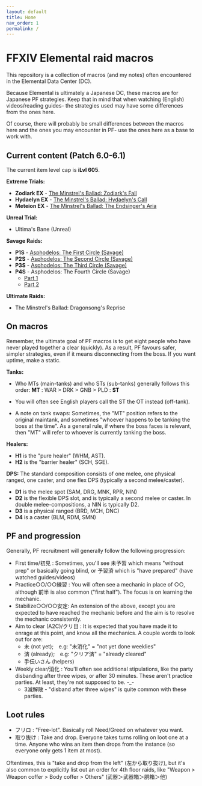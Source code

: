 ```yaml
---
layout: default
title: Home
nav_order: 1
permalink: /
---
```



# FFXIV Elemental raid macros

This repository is a collection of macros (and my notes) often encountered in the Elemental Data Center (DC).

Because Elemental is ultimately a Japanese DC, these macros are for Japanese PF strategies. Keep that in mind that when watching (English) videos/reading guides- the strategies used may have some differences from the ones here.

Of course, there will probably be small differences between the macros here and the ones you may encounter in PF- use the ones here as a base to work with.

## Current content (Patch 6.0-6.1)

The current item level cap is **iLvl 605**.

**Extreme Trials:**
- **Zodiark EX** - [The Minstrel's Ballad: Zodiark's Fall](6.0_endwalker/ex_zodiark/README.md)
- **Hydaelyn EX** - [The Minstrel's Ballad: Hydaelyn's Call](6.0_endwalker/ex_hydaelyn/README.md)
- **Meteion EX** - [The Minstrel's Ballad: The Endsinger's Aria](6.0_endwalker/ex_endsinger/README.md)

**Unreal Trial:**
- Ultima's Bane (Unreal)

**Savage Raids:**
- **P1S** - [Asphodelos: The First Circle (Savage)](6.0_endwalker/p1s/README.md)
- **P2S** - [Asphodelos: The Second Circle (Savage)](6.0_endwalker/p2s/README.md)
- **P3S** - [Asphodelos: The Third Circle (Savage)](6.0_endwalker/p3s/README.md)
- **P4S** - Asphodelos: The Fourth Circle (Savage)
	- [Part 1](6.0_endwalker/p4s_1/README.md)
	- [Part 2](6.0_endwalker/p4s_2/README.md)

**Ultimate Raids:**
- The Minstrel's Ballad: Dragonsong's Reprise

## On macros

Remember, the ultimate goal of PF macros is to get eight people who have never played together a clear (quickly). As a result, PF favours safer, simpler strategies, even if it means disconnecting from the boss. If you want uptime, make a static.

**Tanks:**
- Who MTs (main-tanks) and who STs (sub-tanks) generally follows this order:
        **MT** : WAR > DRK > GNB > PLD : **ST**

- You will often see English players call the ST the OT instead (off-tank).
- A note on tank swaps: Sometimes, the "MT" position refers to the original maintank, and sometimes "whoever happens to be tanking the boss at the time". As a general rule, if where the boss faces is relevant, then "MT" will refer to whoever is currently tanking the boss.

**Healers:**
- **H1** is the "pure healer" (WHM, AST).
- **H2** is the "barrier healer" (SCH, SGE).

**DPS:**
The standard composition consists of one melee, one physical ranged, one caster, and one flex DPS (typically a second melee/caster).

- **D1** is the melee spot (SAM, DRG, MNK, RPR, NIN)
- **D2** is the flexible DPS slot, and is typically a second melee or caster. In double melee-compositions, a NIN is typically D2.
- **D3** is a physical ranged (BRD, MCH, DNC)
- **D4** is a caster (BLM, RDM, SMN)

## PF and progression

Generally, PF recruitment will generally follow the following progression:

- First time/初見 : Sometimes, you'll see 未予習 which means "without prep" or basically going blind, or 予習済 which is "have prepared" (have watched guides/videos)
- Practice○○/○○練習 : You will often see a mechanic in place of ○○, although 前半 is also common ("first half"). The focus is on learning the mechanic.
- Stabilize○○/○○安定: An extension of the above, except you are expected to have reached the mechanic before and the aim is to resolve the mechanic consistently.
- Aim to clear (A2C)/クリ目 : It is expected that you have made it to enrage at this point, and know all the mechanics. A couple words to look out for are:
    - 未 (not yet);　e.g: "未消化" = "not yet done weeklies"
    - 済 (already);　e.g: "クリア済" = "already cleared"
    - 手伝いさん (helpers)
- Weekly clear/消化 : You'll often see additional stipulations, like the party disbanding after three wipes, or after 30 minutes. These aren't practice parties. At least, they're not supposed to be. -_-
    - 3滅解散 - "disband after three wipes" is quite common with these parties.

## Loot rules

- フリロ : "Free-lot". Basically roll Need/Greed on whatever you want.
- 取り抜け : Take and drop. Everyone takes turns rolling on loot one at a time. Anyone who wins an item then drops from the instance (so everyone only gets 1 item at most).

Oftentimes, this is "take and drop from the left" (左から取り抜け), but it's also common to explicitly list out an order for 4th floor raids, like "Weapon > Weapon coffer > Body coffer > Others" (武器＞武器箱＞胴箱＞他) 

